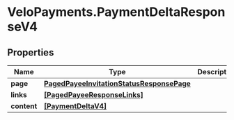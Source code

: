 # VeloPayments.PaymentDeltaResponseV4

## Properties

Name | Type | Description | Notes
------------ | ------------- | ------------- | -------------
**page** | [**PagedPayeeInvitationStatusResponsePage**](PagedPayeeInvitationStatusResponsePage.md) |  | [optional] 
**links** | [**[PagedPayeeResponseLinks]**](PagedPayeeResponseLinks.md) |  | [optional] 
**content** | [**[PaymentDeltaV4]**](PaymentDeltaV4.md) |  | [optional] 


